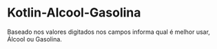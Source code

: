 # Kotlin-Alcool-Gasolina
 Baseado nos valores digitados nos campos informa qual é melhor usar, Álcool ou Gasolina.
